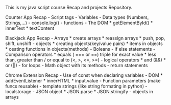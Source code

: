 This is my java script course Recap and projects Repository.

Counter App Recap
    - Script tags
    - Variables
    - Data types (Numbers, Strings,...)
    - console.log()
    - functions
    - The DOM
        * getElementById()
        * innerText
        * textContent


Blackjack App Recap
    - Arrays
        * create arrays
        * reassign arrays
        * push, pop, shift, unshift
    - objects
        * creating objects(key/value pairs)
        * items in objects
        * ceating functions in objects(methods)
    - Boleans
    - if else statements
    - Comparison operators
        * equals ( === or ==) triple for exact value
        * less than, greater than / or equal to (<, >, <=, >=)
    - logical operators
        * and (&&)
        * or (||)
    - for loops
    - Math object with its methods
    - return statements

Chrome Extension Recap
    - Use of const when declaring variables
    - DOM
        * addEventListener
        * innerHTML
        * input.value
    - Function parameters (make funcs reusable)
    - template strings (like string formating in python)
    - localstorage
    - JSON object
        * JSON.parse
        * JSON.stringify
    - objects in arrays

